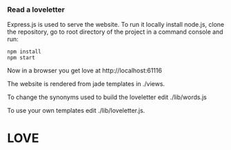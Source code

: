 ### Read a loveletter

Express.js is used to serve the website. To run it locally install node.js, clone the repository, go to root directory of the project in a command console and run:

`npm install`  
`npm start`

Now in a browser you get love at http://localhost:61116

The website is rendered from jade templates in ./views.

To change the synonyms used to build the loveletter edit ./lib/words.js

To use your own templates edit ./lib/loveletter.js.

# LOVE
